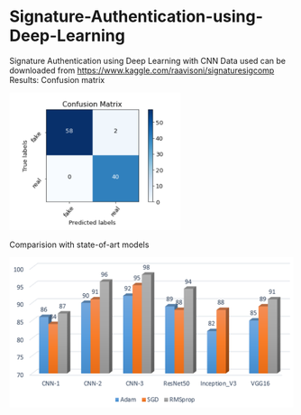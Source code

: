 # Signature-Authentication-using-Deep-Learning
Signature Authentication using Deep Learning with CNN
Data used can be downloaded from https://www.kaggle.com/raavisoni/signaturesigcomp
Results:
Confusion matrix

![](images/cm.PNG)

Comparision with state-of-art models


![](images/white1.PNG)
